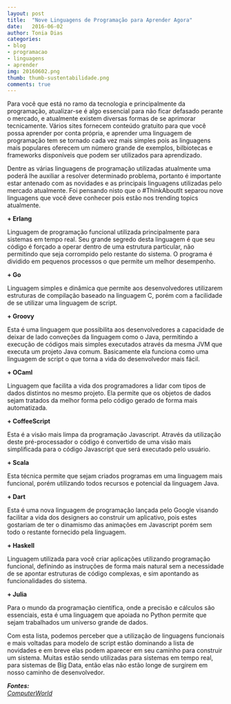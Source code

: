 ```yaml
---
layout: post
title:  "Nove Linguagens de Programação para Aprender Agora"
date:   2016-06-02
author: Tonia Dias
categories: 
- blog
- programacao
- linguagens
- aprender
img: 20160602.png
thumb: thumb-sustentabilidade.png
comments: true
---
```


Para você que está no ramo da tecnologia e principalmente da programação, atualizar-se é algo essencial para não ficar defasado perante o mercado, e atualmente existem diversas formas de se aprimorar tecnicamente. Vários sites fornecem conteúdo gratuito para que você possa aprender por conta própria, e aprender uma linguagem de programação tem se tornado cada vez mais simples pois as linguagens mais populares oferecem um número grande de exemplos, bilbiotecas e frameworks disponíveis que podem ser utilizados para aprendizado.<!--more-->

Dentre as várias linguagens de programação utilizadas atualmente uma poderá lhe auxiliar a resolver determinado problema, portanto é importante estar antenado com as novidades e as principais linguagens utilizadas pelo mercado atualmente. Foi pensando nisto que o #ThinkAboutIt separou nove linguagens que você deve conhecer pois estão nos trending topics atualmente.

<b>+ Erlang</b>

Linguagem de programação funcional utilizada principalmente para sistemas em tempo real. Seu grande segredo desta linguagem é que seu código é forçado a operar dentro de uma estrutura particular, não permitindo que seja corrompido pelo restante do sistema. O programa é dividido em pequenos processos o que permite um melhor desempenho.

<b>+ Go</b>

Linguagem simples e dinâmica que permite aos desenvolvedores utilizarem estruturas de compilação baseado na linguagem C, porém com a facilidade de se utilizar uma linguagem de script.

<b>+ Groovy</b>

Esta é uma linguagem que possibilita aos desenvolvedores a capacidade de deixar de lado conveções da linguagem como o Java, permitindo a execução de códigos mais simples executados através da mesma JVM que executa um projeto Java comum. Basicamente ela funciona como uma linguagem de script o que torna a vida do desenvolvedor mais fácil.

<b>+ OCaml</b>

Linguagem que facilita a vida dos programadores a lidar com tipos de dados distintos no mesmo projeto. Ela permite que os objetos de dados sejam tratados da melhor forma pelo código gerado de forma mais automatizada.

<b>+ CoffeeScript</b>

Esta é a visão mais limpa da programação Javascript. Através da utilização deste pré-processador o código é convertido de uma visão mais simplificada para o código Javascript que será executado pelo usuário.

<b>+ Scala</b>

Esta técnica permite que sejam criados programas em uma linguagem mais funcional, porém utilizando todos recursos e potencial da linguagem Java.

<b>+ Dart</b>

Esta é uma nova linguagem de programação lançada pelo Google visando facilitar a vida dos designers ao construir um aplicativo, pois estes gostariam de ter o dinamismo das animações em Javascript porém sem todo o restante fornecido pela linguagem.

<b>+ Haskell</b>

Linguagem utilizada para você criar aplicações utilizando programação funcional, definindo as instruções de forma mais natural sem a necessidade de se apontar estruturas de código complexas, e sim apontando as funcionalidades do sistema.

<b>+ Julia</b>

Para o mundo da programação científica, onde a precisão e cálculos são essenciais, esta é uma linguagem que apoiada no Python permite que sejam trabalhados um universo grande de dados.

Com esta lista, podemos perceber que a utilização de linguagens funcionais e mais voltadas para modelo de script estão dominando a lista de novidades e em breve elas podem aparecer em seu caminho para construir um sistema. Muitas estão sendo utilizadas para sistemas em tempo real, para sistemas de Big Data, então elas não estão longe de surgirem em nosso caminho de desenvolvedor.

<i>
	<b>Fontes: </b><br/>
	<a href="http://computerworld.com.br/especial-nove-linguagens-de-programacao-que-vale-pena-aprender-agora">ComputerWorld</a><br/>
</i>
